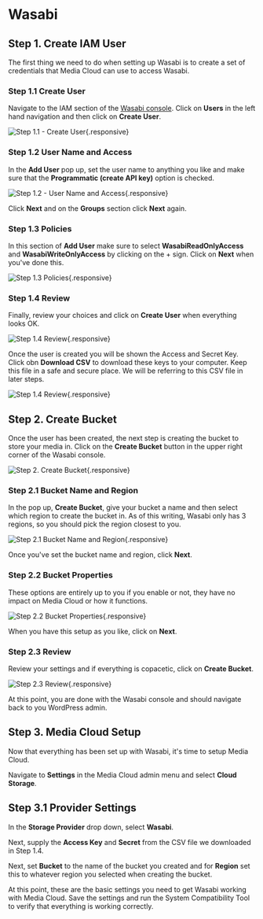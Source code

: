 # Wasabi

## Step 1. Create IAM User
The first thing we need to do when setting up Wasabi is to create a set of credentials that Media Cloud can use to access Wasabi.

### Step 1.1 Create User
Navigate to the IAM section of the [Wasabi console](https://console.wasabisys.com/#/users).  Click on **Users** in the left hand navigation and then click on **Create User**.

![Step 1.1 - Create User](https://i.imgur.com/On3nJQQ.jpg){.responsive}

### Step 1.2 User Name and Access
In the **Add User** pop up, set the user name to anything you like and make sure that the **Programmatic (create API key)** option is checked.

![Step 1.2 - User Name and Access](https://i.imgur.com/NArfvrQ.png){.responsive}

Click **Next** and on the **Groups** section click **Next** again.

### Step 1.3 Policies
In this section of **Add User** make sure to select **WasabiReadOnlyAccess** and **WasabiWriteOnlyAccess** by clicking on the + sign.  Click on **Next** when you've done this.

![Step 1.3 Policies](https://i.imgur.com/PKvxjyl.jpg){.responsive}

### Step 1.4 Review
Finally, review your choices and click on **Create User** when everything looks OK.

![Step 1.4 Review](https://i.imgur.com/tJsaQvI.png){.responsive}

Once the user is created you will be shown the Access and Secret Key.  Click obn **Download CSV** to download these keys to your computer.  Keep this file in a safe and secure place.  We will be referring to this CSV file in later steps.

![Step 1.4 Review](https://i.imgur.com/LLdV7TS.png){.responsive}

## Step 2. Create Bucket
Once the user has been created, the next step is creating the bucket to store your media in.  Click on the **Create Bucket** button in the upper right corner of the Wasabi console.

![Step 2. Create Bucket](https://i.imgur.com/QH5wTpP.png){.responsive}

### Step 2.1 Bucket Name and Region
In the pop up, **Create Bucket**, give your bucket a name and then select which region to create the bucket in.  As of this writing, Wasabi only has 3 regions, so you should pick the region closest to you.

![Step 2.1 Bucket Name and Region](https://i.imgur.com/jFi0F4v.png){.responsive}

Once you've set the bucket name and region, click **Next**.

### Step 2.2 Bucket Properties
These options are entirely up to you if you enable or not, they have no impact on Media Cloud or how it functions.

![Step 2.2 Bucket Properties](https://i.imgur.com/PtRc9Pq.png){.responsive}

When you have this setup as you like, click on **Next**.

### Step 2.3 Review
Review your settings and if everything is copacetic, click on **Create Bucket**.

![Step 2.3 Review](https://i.imgur.com/Z0vMZQV.png){.responsive}

At this point, you are done with the Wasabi console and should navigate back to you WordPress admin.

## Step 3. Media Cloud Setup
Now that everything has been set up with Wasabi, it's time to setup Media Cloud.

Navigate to **Settings** in the Media Cloud admin menu and select **Cloud Storage**.  

## Step 3.1 Provider Settings
In the **Storage Provider** drop down, select **Wasabi**.

Next, supply the **Access Key** and **Secret** from the CSV file we downloaded in Step 1.4.

Next, set **Bucket** to the name of the bucket you created and for **Region** set this to whatever region you selected when creating the bucket.

At this point, these are the basic settings you need to get Wasabi working with Media Cloud.  Save the settings and run the System Compatibility Tool to verify that everything is working correctly.
